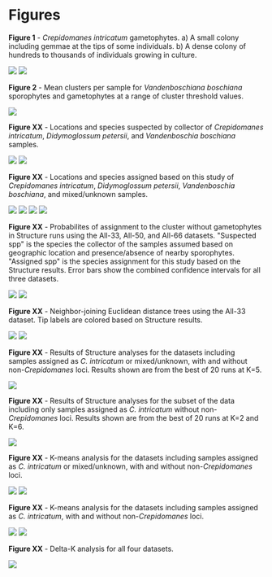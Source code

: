 Figures
=======

__Figure 1__ - _Crepidomanes intricatum_ gametophytes. a) A small colony including gemmae at the tips of some individuals. b) A dense colony of hundreds to thousands of individuals growing in culture.

![](Figures/Crepidomanes-clone_with_gemmae-cropped.jpg)
![](Figures/Crepidomanes-colony_in_culture-cropped.jpg)

__Figure 2__ - Mean clusters per sample for _Vandenboschiana boschiana_ sporophytes and gametophytes at a range of cluster threshold values.

![](Figures/Clusters_by_threshold.png)

__Figure XX__ - Locations and species suspected by collector of _Crepidomanes intricatum_, _Didymoglossum petersii_, and _Vandenboschia boschiana_ samples.

![](Figures/US_map-suspected_species.png)
![](Figures/IL_map-suspected_species.png)

__Figure XX__ - Locations and species assigned based on this study of _Crepidomanes intricatum_, _Didymoglossum petersii_, _Vandenboschia boschiana_, and mixed/unknown samples.

![](Figures/US_map-assigned_species.png)
![](Figures/IL_map-assigned_species.png)
![](Figures/US_map-crep_noncrep.png)
![](Figures/IL_map-crep_noncrep.png)

__Figure XX__ - Probabilites of assignment to the cluster without gametophytes in Structure runs using the All-33, All-50, and All-66 datasets. "Suspected spp" is the species the collector of the samples assumed based on geographic location and presence/absence of nearby sporophytes. "Assigned spp" is the species assignment for this study based on the Structure results. Error bars show the combined confidence intervals for all three datasets.

![](Figures/Crep_probability-by_spp.png)
![](Figures/Crep_probability-by_crep_noncrep.png)

__Figure XX__ - Neighbor-joining Euclidean distance trees using the All-33 dataset. Tip labels are colored based on Structure results.

![](Figures/NJ_tree-crep_noncrep.png)
![](Figures/NJ_tree-by_species.png)

__Figure XX__ - Results of Structure analyses for the datasets including samples assigned as _C. intricatum_ or mixed/unknown, with and without non-_Crepidomanes_ loci. Results shown are from the best of 20 runs at K=5.

![](Figures/Structure_plots-Mixed_unfiltered_vs_filtered-K5.png)

__Figure XX__ - Results of Structure analyses for the subset of the data including only samples assigned as _C. intricatum_ without non-_Crepidomanes_ loci. Results shown are from the best of 20 runs at K=2 and K=6.

![](Figures/Structure_plots-Crep_filtered-K2_and_K6.png)

__Figure XX__ - K-means analysis for the datasets including samples assigned as _C. intricatum_ or mixed/unknown, with and without non-_Crepidomanes_ loci.

![](Figures/Kmeans-Mixed_unfiltered.png)
![](Figures/Kmeans-Mixed_filtered.png)

__Figure XX__ - K-means analysis for the datasets including samples assigned as _C. intricatum_, with and without non-_Crepidomanes_ loci.

![](Figures/Kmeans-Crep_unfiltered.png)
![](Figures/Kmeans-Crep_filtered.png)

__Figure XX__ - Delta-K analysis for all four datasets.

![](Figures/Evanno_deltaK.png)
